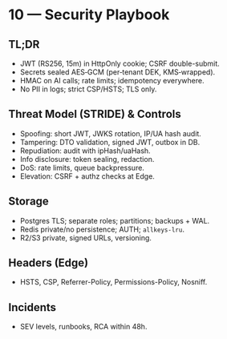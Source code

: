 # 10 — Security Playbook

## TL;DR
- JWT (RS256, 15m) in HttpOnly cookie; CSRF double-submit.
- Secrets sealed AES‑GCM (per‑tenant DEK, KMS‑wrapped).
- HMAC on AI calls; rate limits; idempotency everywhere.
- No PII in logs; strict CSP/HSTS; TLS only.

## Threat Model (STRIDE) & Controls
- Spoofing: short JWT, JWKS rotation, IP/UA hash audit.
- Tampering: DTO validation, signed JWT, outbox in DB.
- Repudiation: audit with ipHash/uaHash.
- Info disclosure: token sealing, redaction.
- DoS: rate limits, queue backpressure.
- Elevation: CSRF + authz checks at Edge.

## Storage
- Postgres TLS; separate roles; partitions; backups + WAL.
- Redis private/no persistence; AUTH; `allkeys-lru`.
- R2/S3 private, signed URLs, versioning.

## Headers (Edge)
- HSTS, CSP, Referrer-Policy, Permissions-Policy, Nosniff.

## Incidents
- SEV levels, runbooks, RCA within 48h.
